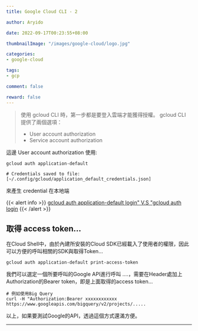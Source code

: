 ```yaml
---
title: Google Cloud CLI - 2

author: Aryido

date: 2022-09-17T00:23:55+08:00

thumbnailImage: "/images/google-cloud/logo.jpg"

categories:
- google-cloud

tags:
- gcp

comment: false

reward: false
---
```

<!--BODY-->
> 使用 gcloud CLI 時，第一步都是要登入雲端才能獲得授權。 gcloud CLI 提供了兩個選項：
> - User account authorization
> - Service account authorization

<!--more-->

這邊 User account authorization 使用:
```
gcloud auth application-default

# Credentials saved to file: [~/.config/gcloud/application_default_credentials.json]
```
來產生 credential 在本地端

{{< alert info >}}
[gcloud auth application-default login" V.S "gcloud auth login](https://stackoverflow.com/questions/53306131/difference-between-gcloud-auth-application-default-login-and-gcloud-auth-logi)
{{< /alert >}}

## 取得 access token…
在Cloud Shell中，由於內建所安裝的Cloud SDK已經載入了使用者的權限，因此可以方便的呼叫相關的SDK與取得Token...


```terminal
gcloud auth application-default print-access-token
```
我們可以選定一個所要呼叫的Google API進行呼叫 ….，需要在Header處加上Authorization的Bearer token，即是上面取得的access token...
```terminal
# 例如使用Big Query
curl -H "Authorization:Bearer xxxxxxxxxxxx https://www.googleapis.com/bigquery/v2/projects/.....
```
以上，如果要測試Google的API，透過這個方式還滿方便。

---